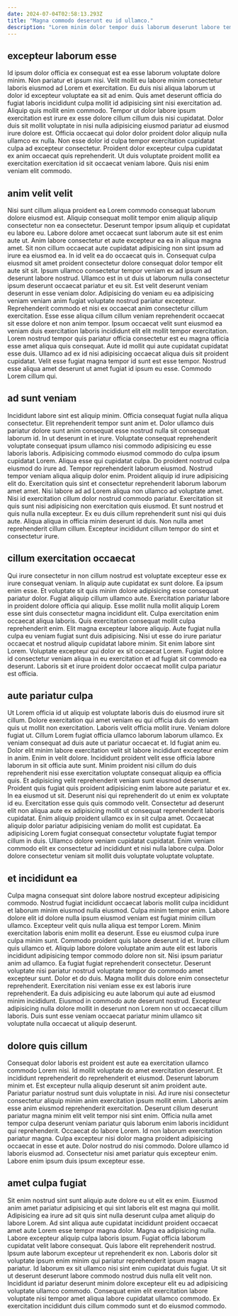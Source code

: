 ```yaml
---
date: 2024-07-04T02:58:13.293Z
title: "Magna commodo deserunt eu id ullamco."
description: "Lorem minim dolor tempor duis laborum deserunt labore tempor tempor voluptate ad. Et occaecat sunt sint irure commodo duis ad enim est dolor aute proident deserunt eu commodo."
---
```



## excepteur laborum esse

Id ipsum dolor officia ex consequat est ea esse laborum voluptate dolore minim. Non pariatur et ipsum nisi. Velit mollit eu labore minim consectetur laboris eiusmod ad Lorem et exercitation. Eu duis nisi aliqua laborum ut dolor id excepteur voluptate ea sit ad enim.
Quis amet deserunt officia do fugiat laboris incididunt culpa mollit id adipisicing sint nisi exercitation ad. Aliquip quis mollit enim commodo. Tempor ut dolor labore ipsum exercitation est irure ex esse dolore cillum cillum duis nisi cupidatat. Dolor duis sit mollit voluptate in nisi nulla adipisicing eiusmod pariatur ad eiusmod irure dolore est.
Officia occaecat qui dolor dolor proident dolor aliquip nulla ullamco ex nulla. Non esse dolor id culpa tempor exercitation cupidatat culpa ad excepteur consectetur. Proident dolor excepteur culpa cupidatat ex anim occaecat quis reprehenderit. Ut duis voluptate proident mollit ea exercitation exercitation id sit occaecat veniam labore. Quis nisi enim veniam elit commodo.

## anim velit velit

Nisi sunt cillum aliqua proident ea Lorem commodo consequat laborum dolore eiusmod est. Aliquip consequat mollit tempor enim aliquip aliquip consectetur non ea consectetur. Deserunt tempor ipsum aliquip et cupidatat eu labore eu. Labore dolore amet occaecat sunt laborum aute sit est enim aute ut. Anim labore consectetur et aute excepteur ea ea in aliqua magna amet. Sit non cillum occaecat aute cupidatat adipisicing non sint ipsum ad irure ea eiusmod ea. In id velit ea do occaecat quis in.
Consequat culpa eiusmod sit amet proident consectetur dolore consequat dolor tempor elit aute sit sit. Ipsum ullamco consectetur tempor veniam ex ad ipsum ad deserunt labore nostrud. Ullamco est in ut duis ut laborum nulla consectetur ipsum deserunt occaecat pariatur et eu sit. Est velit deserunt veniam deserunt in esse veniam dolor. Adipisicing do veniam eu ea adipisicing veniam veniam anim fugiat voluptate nostrud pariatur excepteur. Reprehenderit commodo et nisi ex occaecat anim consectetur cillum exercitation. Esse esse aliqua cillum cillum veniam reprehenderit occaecat sit esse dolore et non anim tempor.
Ipsum occaecat velit sunt eiusmod ea veniam duis exercitation laboris incididunt elit elit mollit tempor exercitation. Lorem nostrud tempor quis pariatur officia consectetur est eu magna officia esse amet aliqua quis consequat. Aute id mollit qui aute cupidatat cupidatat esse duis. Ullamco ad ex id nisi adipisicing occaecat aliqua duis sit proident cupidatat. Velit esse fugiat magna tempor id sunt est esse tempor. Nostrud esse aliqua amet deserunt ut amet fugiat id ipsum eu esse. Commodo Lorem cillum qui.

## ad sunt veniam

Incididunt labore sint est aliquip minim. Officia consequat fugiat nulla aliqua consectetur. Elit reprehenderit tempor sunt anim et. Dolor ullamco duis pariatur dolore sunt anim consequat esse nostrud nulla sit consequat laborum id. In ut deserunt in et irure. Voluptate consequat reprehenderit voluptate consequat ipsum ullamco nisi commodo adipisicing eu esse laboris laboris. Adipisicing commodo eiusmod commodo do culpa ipsum cupidatat Lorem.
Aliqua esse qui cupidatat culpa. Do proident nostrud culpa eiusmod do irure ad. Tempor reprehenderit laborum eiusmod. Nostrud tempor veniam aliqua aliquip dolor enim. Proident aliquip id irure adipisicing elit do. Exercitation quis sint et consectetur reprehenderit laborum laborum amet amet.
Nisi labore ad ad Lorem aliqua non ullamco ad voluptate amet. Nisi id exercitation cillum dolor nostrud commodo pariatur. Exercitation sit quis sunt nisi adipisicing non exercitation quis eiusmod. Et sunt nostrud et quis nulla nulla excepteur. Ex eu duis cillum reprehenderit sunt nisi qui duis aute. Aliqua aliqua in officia minim deserunt id duis. Non nulla amet reprehenderit cillum cillum. Excepteur incididunt cillum tempor do sint et consectetur irure.

## cillum exercitation occaecat

Qui irure consectetur in non cillum nostrud est voluptate excepteur esse ex irure consequat veniam. In aliquip aute cupidatat ex sunt dolore. Ea ipsum enim esse. Et voluptate sit quis minim dolore adipisicing esse consequat pariatur dolor. Fugiat aliquip cillum ullamco aute. Exercitation pariatur labore in proident dolore officia qui aliquip. Esse mollit nulla mollit aliquip Lorem esse sint duis consectetur magna incididunt elit. Culpa exercitation enim occaecat aliqua laboris.
Quis exercitation consequat mollit culpa reprehenderit enim. Elit magna excepteur labore aliquip. Aute fugiat nulla culpa eu veniam fugiat sunt duis adipisicing. Nisi ut esse do irure pariatur occaecat et nostrud aliquip cupidatat labore minim.
Sit enim labore sint Lorem. Voluptate excepteur qui dolor ex sit occaecat Lorem. Fugiat dolore id consectetur veniam aliqua in eu exercitation et ad fugiat sit commodo ea deserunt. Laboris sit et irure proident dolor occaecat mollit culpa pariatur est officia.

## aute pariatur culpa

Ut Lorem officia id ut aliquip est voluptate laboris duis do eiusmod irure sit cillum. Dolore exercitation qui amet veniam eu qui officia duis do veniam quis ut mollit non exercitation. Laboris velit officia mollit irure. Veniam dolore fugiat ut. Cillum Lorem fugiat officia ullamco laborum laborum ullamco. Ex veniam consequat ad duis aute ut pariatur occaecat et. Id fugiat anim eu. Dolor elit minim labore exercitation velit sit labore incididunt excepteur enim in anim.
Enim in velit dolore. Incididunt proident velit esse officia labore laborum in sit officia aute sunt. Minim proident nisi cillum do duis reprehenderit nisi esse exercitation voluptate consequat aliquip ea officia quis. Et adipisicing velit reprehenderit veniam sunt eiusmod deserunt. Proident quis fugiat quis proident adipisicing enim labore aute pariatur et ex. In ea eiusmod ut sit. Deserunt nisi qui reprehenderit do ut enim ex voluptate id eu. Exercitation esse quis quis commodo velit.
Consectetur ad deserunt elit non aliqua aute ex adipisicing mollit ut consequat reprehenderit laboris cupidatat. Enim aliquip proident ullamco ex in sit culpa amet. Occaecat aliquip dolor pariatur adipisicing veniam do mollit est cupidatat. Ea adipisicing Lorem fugiat consequat consectetur voluptate fugiat tempor cillum in duis. Ullamco dolore veniam cupidatat cupidatat. Enim veniam commodo elit ex consectetur ad incididunt et nisi nulla labore culpa. Dolor dolore consectetur veniam sit mollit duis voluptate voluptate voluptate.

## et incididunt ea

Culpa magna consequat sint dolore labore nostrud excepteur adipisicing commodo. Nostrud fugiat incididunt occaecat laboris mollit culpa incididunt et laborum minim eiusmod nulla eiusmod. Culpa minim tempor enim. Labore dolore elit id dolore nulla ipsum eiusmod veniam est fugiat minim cillum ullamco. Excepteur velit quis nulla aliqua est tempor Lorem.
Minim exercitation laboris enim mollit ea deserunt. Esse eu eiusmod culpa irure culpa minim sunt. Commodo proident quis labore deserunt id et. Irure cillum quis ullamco et. Aliquip labore dolore voluptate anim aute elit est laboris incididunt adipisicing tempor commodo dolore non sit. Nisi ipsum pariatur anim ad ullamco. Ea fugiat fugiat reprehenderit consectetur. Deserunt voluptate nisi pariatur nostrud voluptate tempor do commodo amet excepteur sunt.
Dolor et do duis. Magna mollit duis dolore enim consectetur reprehenderit. Exercitation nisi veniam esse ex est laboris irure reprehenderit. Ea duis adipisicing eu aute laborum qui aute ad eiusmod minim incididunt. Eiusmod in commodo aute deserunt nostrud. Excepteur adipisicing nulla dolore mollit in deserunt non Lorem non ut occaecat cillum laboris. Duis sunt esse veniam occaecat pariatur minim ullamco sit voluptate nulla occaecat ut aliquip deserunt.

## dolore quis cillum

Consequat dolor laboris est proident est aute ea exercitation ullamco commodo Lorem nisi. Id mollit voluptate do amet exercitation deserunt. Et incididunt reprehenderit do reprehenderit et eiusmod. Deserunt laborum minim et. Est excepteur nulla aliquip deserunt sit anim proident aute. Pariatur pariatur nostrud sunt duis voluptate in nisi.
Ad irure nisi consectetur consectetur aliquip minim anim exercitation ipsum mollit enim. Laboris anim esse anim eiusmod reprehenderit exercitation. Deserunt cillum deserunt pariatur magna minim elit velit tempor nisi sint enim. Officia nulla amet tempor culpa deserunt veniam pariatur quis laborum enim laboris incididunt qui reprehenderit. Occaecat do labore Lorem. Id non laborum exercitation pariatur magna. Culpa excepteur nisi dolor magna proident adipisicing occaecat in esse et aute.
Dolor nostrud do nisi commodo. Dolore ullamco id laboris eiusmod ad. Consectetur nisi amet pariatur quis excepteur enim. Labore enim ipsum duis ipsum excepteur esse.

## amet culpa fugiat

Sit enim nostrud sint sunt aliquip aute dolore eu ut elit ex enim. Eiusmod anim amet pariatur adipisicing et qui sint laboris elit est magna qui mollit. Adipisicing ea irure ad sit quis sint nulla deserunt culpa amet aliquip do labore Lorem. Ad sint aliqua aute cupidatat incididunt proident occaecat amet aute Lorem esse tempor magna dolor.
Magna ea adipisicing nulla. Labore excepteur aliquip culpa laboris ipsum. Fugiat officia laborum cupidatat velit labore consequat. Quis labore elit reprehenderit nostrud. Ipsum aute laborum excepteur ut reprehenderit ex non. Laboris dolor sit voluptate ipsum enim minim qui pariatur reprehenderit ipsum magna pariatur. Id laborum ex sit ullamco nisi sint enim cupidatat duis fugiat.
Ut sit ut deserunt deserunt labore commodo nostrud duis nulla elit velit non. Incididunt id pariatur deserunt minim dolore excepteur elit eu ad adipisicing voluptate ullamco commodo. Consequat enim elit exercitation labore voluptate nisi tempor amet aliqua labore cupidatat ullamco commodo. Ex exercitation incididunt duis cillum commodo sunt et do eiusmod commodo.

